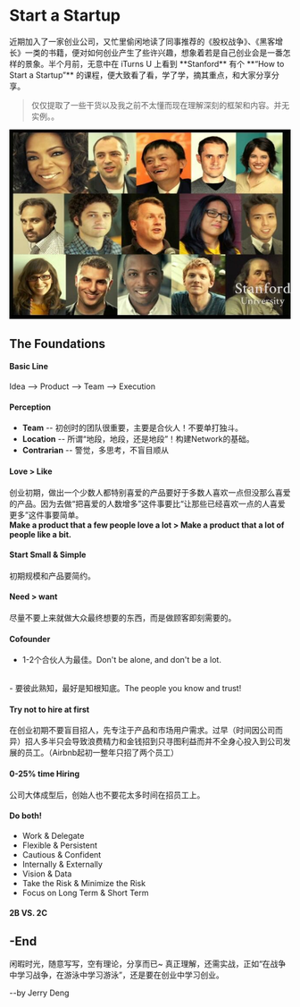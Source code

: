 # Start a Startup
<p>
近期加入了一家创业公司，又忙里偷闲地读了同事推荐的《股权战争》、《黑客增长》一类的书籍，便对如何创业产生了些许兴趣，想象着若是自己创业会是一番怎样的景象。半个月前，无意中在 iTurns U 上看到 **Stanford** 有个 **“How to Start a Startup”** 的课程，便大致看了看，学了学，摘其重点，和大家分享分享。
</p>

> 仅仅提取了一些干货以及我之前不太懂而现在理解深刻的框架和内容。并无实例。。

<img src="Startup1.jpeg"  alt="Stanford"  />

## The Foundations

#### Basic Line
Idea --> Product --> Team --> Execution

#### Perception
- **Team** -- 初创时的团队很重要，主要是合伙人！不要单打独斗。
- **Location** -- 所谓“地段，地段，还是地段”！构建Network的基础。
- **Contrarian** -- 警觉，多思考，不盲目顺从

#### Love > Like
创业初期，做出一个少数人都特别喜爱的产品要好于多数人喜欢一点但没那么喜爱的产品。因为去做“把喜爱的人数增多”这件事要比“让那些已经喜欢一点的人喜爱更多”这件事要简单。
<br>
**Make a product that a few people love a lot > Make a product that a lot of people like a bit.**

#### Start Small & Simple
初期规模和产品要简约。

#### Need > want
尽量不要上来就做大众最终想要的东西，而是做顾客即刻需要的。

#### Cofounder
- 1-2个合伙人为最佳。Don't be alone, and don't be a lot.
<br>
- 要彼此熟知，最好是知根知底。The people you know and trust!

#### Try not to hire at first
在创业初期不要盲目招人，先专注于产品和市场用户需求。过早（时间因公司而异）招人多半只会导致浪费精力和金钱招到只寻图利益而并不全身心投入到公司发展的员工。（Airbnb起初一整年只招了两个员工）

#### 0-25% time Hiring
公司大体成型后，创始人也不要花太多时间在招员工上。

#### Do both!
- Work & Delegate
- Flexible & Persistent
- Cautious & Confident
- Internally & Externally
- Vision & Data
- Take the Risk & Minimize the Risk
- Focus on Long Term & Short Term

#### 2B VS. 2C

## -End
闲暇时光，随意写写，空有理论，分享而已~ 真正理解，还需实战，正如“在战争中学习战争，在游泳中学习游泳”，还是要在创业中学习创业。

--by Jerry Deng
